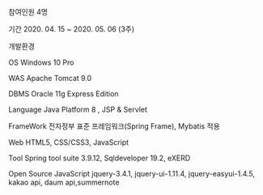 참여인원	4명

기간	2020. 04. 15 ~ 2020. 05. 06 (3주)

개발환경	

OS	Windows 10 Pro

WAS	Apache Tomcat 9.0

DBMS	Oracle 11g Express Edition

Language	Java Platform 8 , JSP & Servlet

FrameWork	전자정부 표준 프레임워크(Spring Frame), Mybatis 적용

Web	HTML5, CSS/CSS3, JavaScript

Tool	Spring tool suite 3.9.12, Sqldeveloper 19.2, eXERD

Open Source	JavaScript jquery-3.4.1,   jquery-ui-1.11.4,   jquery-easyui-1.4.5, kakao api, daum api,summernote
